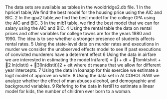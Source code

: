 The data sets are available as tables in the wooldridge2.db file.
1 In the hprice1 table,We find the best model for the housing price using the AIC and BIC.
2 In the gpa2 table,we find the best model for the college GPA using the AIC and BIC.
3 In the mlb1 table, we find the best model that we can for salary using the AIC and BIC.
4 Using the rental table the data on rental prices and other variables for college towns are for
the years 1980 and 1990. The idea is to see whether a stronger presence of students affects rental rates. 
5 Using the state-level data on murder rates and executions in murder we consider the unobserved effects model
to see If past executions of convicted murderers have a deterrent effect
6 Using the data in airfare we are interested in estimating the model
ln(fareit) = i + dt + 1bmktshrit + 2 ln(distit) + 3[ln(distit)]2 + eit
where dt means that we allow for different year intercepts.
7 Using the data in loanapp for this exercise we estimate a logit model of approve on white.
8 Using the data set in ALCOHOL.RAW we analyze whether the effect of man abuses alcohol, and demographic and background
variables.
9 Refering to the data in fertil1 to estimate a linear model for kids, the number of children ever born to a
woman.
